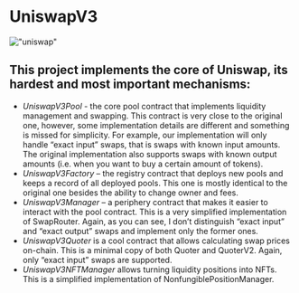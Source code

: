# UniswapV3

!["uniswap"](https://miro.medium.com/v2/resize:fit:4800/format:webp/1*6vk9znWaXEeNdTdsZxzWOA.jpeg)

## This project implements the core of Uniswap, its hardest and most important mechanisms:

- _UniswapV3Pool_ - the core pool contract that implements liquidity management and swapping. This contract is very close to the original one, however, some implementation details are different and something is missed for simplicity. For example, our implementation will only handle “exact input” swaps, that is swaps with known input amounts. The original implementation also supports swaps with known output amounts (i.e. when you want to buy a certain amount of tokens).
- _UniswapV3Factory_ – the registry contract that deploys new pools and keeps a record of all deployed pools. This one is mostly identical to the original one besides the ability to change owner and fees.
- _UniswapV3Manager_ – a periphery contract that makes it easier to interact with the pool contract. This is a very simplified implementation of SwapRouter. Again, as you can see, I don’t distinguish “exact input” and “exact output” swaps and implement only the former ones.
- _UniswapV3Quoter_ is a cool contract that allows calculating swap prices on-chain. This is a minimal copy of both Quoter and QuoterV2. Again, only “exact input” swaps are supported.
- _UniswapV3NFTManager_ allows turning liquidity positions into NFTs. This is a simplified implementation of NonfungiblePositionManager.
